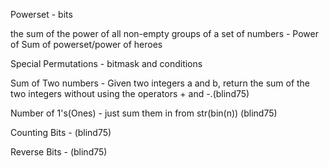 Powerset - bits

the sum of the power of all non-empty groups of a set of numbers - Power of Sum of powerset/power of heroes

Special Permutations - bitmask and conditions

Sum of Two numbers - Given two integers a and b, return the sum of the two integers without using the operators + and -.(blind75)

Number of 1's(Ones) - just sum them in from str(bin(n)) (blind75)

Counting Bits - (blind75)

Reverse Bits - (blind75)
